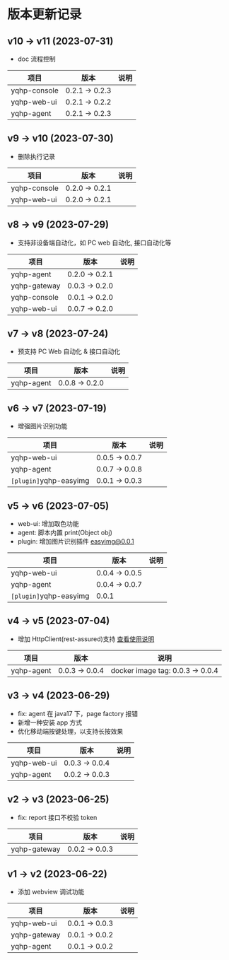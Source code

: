 # 版本更新记录

## v10 -> v11 (2023-07-31)

- doc 流程控制

| 项目         | 版本           | 说明 |
| ------------ | -------------- | ---- |
| yqhp-console | 0.2.1 -> 0.2.3 |      |
| yqhp-web-ui  | 0.2.1 -> 0.2.2 |      |
| yqhp-agent   | 0.2.1 -> 0.2.3 |      |

## v9 -> v10 (2023-07-30)

- 删除执行记录

| 项目         | 版本           | 说明 |
| ------------ | -------------- | ---- |
| yqhp-console | 0.2.0 -> 0.2.1 |      |
| yqhp-web-ui  | 0.2.0 -> 0.2.1 |      |

## v8 -> v9 (2023-07-29)

- 支持非设备端自动化，如 PC web 自动化, 接口自动化等

| 项目         | 版本           | 说明 |
| ------------ | -------------- | ---- |
| yqhp-agent   | 0.2.0 -> 0.2.1 |      |
| yqhp-gateway | 0.0.3 -> 0.2.0 |      |
| yqhp-console | 0.0.1 -> 0.2.0 |      |
| yqhp-web-ui  | 0.0.7 -> 0.2.0 |      |

## v7 -> v8 (2023-07-24)

- 预支持 PC Web 自动化 & 接口自动化

| 项目       | 版本           | 说明 |
| ---------- | -------------- | ---- |
| yqhp-agent | 0.0.8 -> 0.2.0 |      |

## v6 -> v7 (2023-07-19)

- 增强图片识别功能

| 项目                   | 版本           | 说明 |
| ---------------------- | -------------- | ---- |
| yqhp-web-ui            | 0.0.5 -> 0.0.7 |      |
| yqhp-agent             | 0.0.7 -> 0.0.8 |      |
| `[plugin]`yqhp-easyimg | 0.0.1 -> 0.0.3 |      |

## v5 -> v6 (2023-07-05)

- web-ui: 增加取色功能
- agent: 脚本内置 print(Object obj)
- plugin: 增加图片识别插件 easyimg@0.0.1

| 项目                   | 版本           | 说明 |
| ---------------------- | -------------- | ---- |
| yqhp-web-ui            | 0.0.4 -> 0.0.5 |      |
| yqhp-agent             | 0.0.4 -> 0.0.7 |      |
| `[plugin]`yqhp-easyimg | 0.0.1          |      |

## v4 -> v5 (2023-07-04)

- 增加 HttpClient(rest-assured)支持 [查看使用说明](/guide/rest-assured)

| 项目       | 版本           | 说明                             |
| ---------- | -------------- | -------------------------------- |
| yqhp-agent | 0.0.3 -> 0.0.4 | docker image tag: 0.0.3 -> 0.0.4 |

## v3 -> v4 (2023-06-29)

- fix: agent 在 java17 下，page factory 报错
- 新增一种安装 app 方式
- 优化移动端按键处理，以支持长按效果

| 项目        | 版本           | 说明 |
| ----------- | -------------- | ---- |
| yqhp-web-ui | 0.0.3 -> 0.0.4 |      |
| yqhp-agent  | 0.0.2 -> 0.0.3 |      |

## v2 -> v3 (2023-06-25)

- fix: report 接口不校验 token

| 项目         | 版本           | 说明 |
| ------------ | -------------- | ---- |
| yqhp-gateway | 0.0.2 -> 0.0.3 |      |

## v1 -> v2 (2023-06-22)

- 添加 webview 调试功能

| 项目         | 版本           | 说明 |
| ------------ | -------------- | ---- |
| yqhp-web-ui  | 0.0.1 -> 0.0.3 |      |
| yqhp-gateway | 0.0.1 -> 0.0.2 |      |
| yqhp-agent   | 0.0.1 -> 0.0.2 |      |
